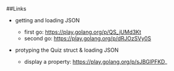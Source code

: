 ##Links
- getting and loading JSON
  - first go: https://play.golang.org/p/QS_jUMd3Kt
  - second go: https://play.golang.org/p/dRJOzSVy0S 

- protyping the Quiz struct & loading JSON
  - display a property: https://play.golang.org/p/sJBGlPFKD_


  